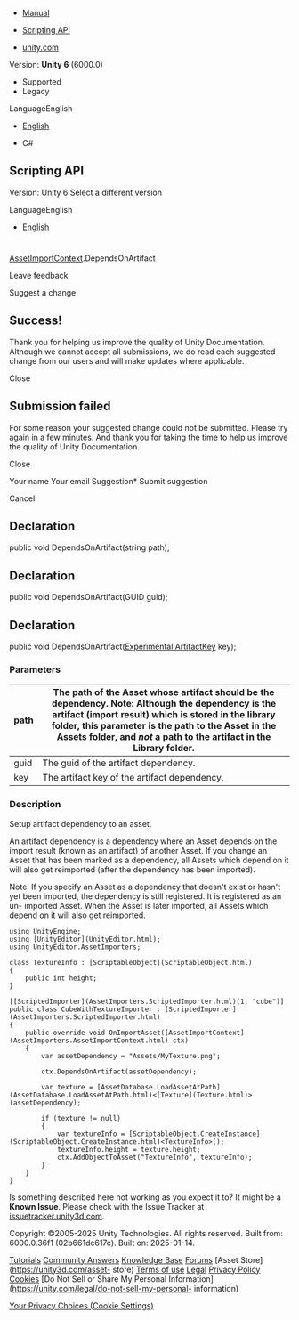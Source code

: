 [ ]()

  * [Manual](../Manual/index.html)
  * [Scripting API](../ScriptReference/index.html)

  * [unity.com](https://unity.com/)

Version: **Unity 6** (6000.0)

  * Supported
  * Legacy

LanguageEnglish

  * [English]()

  * C#

[ ](https://docs.unity3d.com)

## Scripting API

Version: Unity 6 Select a different version

LanguageEnglish

  * [English]()

#
[AssetImportContext](AssetImporters.AssetImportContext.html).DependsOnArtifact

Leave feedback

Suggest a change

## Success!

Thank you for helping us improve the quality of Unity Documentation. Although
we cannot accept all submissions, we do read each suggested change from our
users and will make updates where applicable.

Close

## Submission failed

For some reason your suggested change could not be submitted. Please <a>try
again</a> in a few minutes. And thank you for taking the time to help us
improve the quality of Unity Documentation.

Close

Your name Your email Suggestion* Submit suggestion

Cancel

[ ]()

## Declaration

public void DependsOnArtifact(string path);

## Declaration

public void DependsOnArtifact(GUID guid);

## Declaration

public void
DependsOnArtifact([Experimental.ArtifactKey](Experimental.ArtifactKey.html)
key);

### Parameters

path | The path of the Asset whose artifact should be the dependency. Note: Although the dependency is the artifact (import result) which is stored in the library folder, this parameter is the path to the Asset in the Assets folder, and _not_ a path to the artifact in the Library folder.  
---|---  
guid | The guid of the artifact dependency.  
key | The artifact key of the artifact dependency.  
  
### Description

Setup artifact dependency to an asset.

An artifact dependency is a dependency where an Asset depends on the import
result (known as an artifact) of another Asset. If you change an Asset that
has been marked as a dependency, all Assets which depend on it will also get
reimported (after the dependency has been imported).  
  
Note: If you specify an Asset as a dependency that doesn't exist or hasn't yet
been imported, the dependency is still registered. It is registered as an un-
imported Asset. When the Asset is later imported, all Assets which depend on
it will also get reimported.

    
    
    using UnityEngine;
    using [UnityEditor](UnityEditor.html);
    using UnityEditor.AssetImporters;  
      
    class TextureInfo : [ScriptableObject](ScriptableObject.html)
    {
        public int height;
    }  
      
    [[ScriptedImporter](AssetImporters.ScriptedImporter.html)(1, "cube")]
    public class CubeWithTextureImporter : [ScriptedImporter](AssetImporters.ScriptedImporter.html)
    {
        public override void OnImportAsset([AssetImportContext](AssetImporters.AssetImportContext.html) ctx)
        {
            var assetDependency = "Assets/MyTexture.png";  
      
            ctx.DependsOnArtifact(assetDependency);  
      
            var texture = [AssetDatabase.LoadAssetAtPath](AssetDatabase.LoadAssetAtPath.html)<[Texture](Texture.html)>(assetDependency);  
      
            if (texture != null)
            {
                var textureInfo = [ScriptableObject.CreateInstance](ScriptableObject.CreateInstance.html)<TextureInfo>();
                textureInfo.height = texture.height;
                ctx.AddObjectToAsset("TextureInfo", textureInfo);
            }
        }
    }
    

Is something described here not working as you expect it to? It might be a
**Known Issue**. Please check with the Issue Tracker at
[issuetracker.unity3d.com](https://issuetracker.unity3d.com).

Copyright ©2005-2025 Unity Technologies. All rights reserved. Built from:
6000.0.36f1 (02b661dc617c). Built on: 2025-01-14.

[Tutorials](https://unity3d.com/learn) [Community
Answers](https://answers.unity3d.com) [Knowledge
Base](https://support.unity3d.com/hc/en-us)
[Forums](https://forum.unity3d.com) [Asset Store](https://unity3d.com/asset-
store) [Terms of use](https://docs.unity3d.com/Manual/TermsOfUse.html)
[Legal](https://unity.com/legal) [Privacy
Policy](https://unity.com/legal/privacy-policy)
[Cookies](https://unity.com/legal/cookie-policy) [Do Not Sell or Share My
Personal Information](https://unity.com/legal/do-not-sell-my-personal-
information)

[Your Privacy Choices (Cookie Settings)](javascript:void\(0\);)

